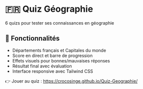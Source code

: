 # 🇫🇷 Quiz Géographie

6 quizs pour tester ses connaissances en géographie

## 🧠 Fonctionnalités

- Départements français et Capitales du monde
- Score en direct et barre de progression
- Effets visuels pour bonnes/mauvaises réponses
- Résultat final avec évaluation
- Interface responsive avec Tailwind CSS

👉 Jouer au quiz : https://crocosinge.github.io/Quiz-Geographie/
